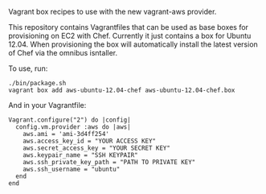 Vagrant box recipes to use with the new vagrant-aws provider.

This repository contains Vagrantfiles that can be used as base boxes for provisioning on EC2 with Chef. Currently it just contains a box for Ubuntu 12.04.  When provisioning the box will automatically install the latest version of Chef via the omnibus isntaller.

To use, run:

    ./bin/package.sh
    vagrant box add aws-ubuntu-12.04-chef aws-ubuntu-12.04-chef.box

And in your Vagrantfile:

    Vagrant.configure("2") do |config|
      config.vm.provider :aws do |aws|
        aws.ami = 'ami-3d4ff254'
        aws.access_key_id = "YOUR ACCESS KEY"
        aws.secret_access_key = "YOUR SECRET KEY"
        aws.keypair_name = "SSH KEYPAIR"
        aws.ssh_private_key_path = "PATH TO PRIVATE KEY"
        aws.ssh_username = "ubuntu"
      end
    end
